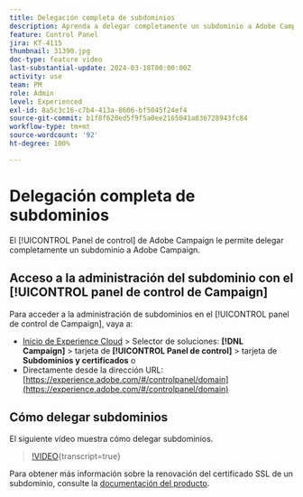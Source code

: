 ```yaml
---
title: Delegación completa de subdominios
description: Aprenda a delegar completamente un subdominio a Adobe Campaign.
feature: Control Panel
jira: KT-4115
thumbnail: 31390.jpg
doc-type: feature video
last-substantial-update: 2024-03-18T00:00:00Z
activity: use
team: PM
role: Admin
level: Experienced
exl-id: 8a5c3c16-c7b4-413a-8606-bf5045f24ef4
source-git-commit: b1f8f620ed5f9f5a0ee2165041a036728943fc84
workflow-type: tm+mt
source-wordcount: '92'
ht-degree: 100%

---
```


# Delegación completa de subdominios

El [!UICONTROL Panel de control] de Adobe Campaign le permite delegar completamente un subdominio a Adobe Campaign.

## Acceso a la administración del subdominio con el [!UICONTROL panel de control de Campaign]

Para acceder a la administración de subdominios en el [!UICONTROL panel de control de Campaign], vaya a:

* [Inicio de Experience Cloud](https://experience.adobe.com/#/home) > Selector de soluciones: **[!DNL Campaign]** > tarjeta de **[!UICONTROL Panel de control]** > tarjeta de **Subdominios y certificados**
o
* Directamente desde la dirección URL: [https://experience.adobe.com/#/controlpanel/domain](https://experience.adobe.com/#/controlpanel/domain)

## Cómo delegar subdominios

El siguiente vídeo muestra cómo delegar subdominios.

>[!VIDEO](https://video.tv.adobe.com/v/3430242?learn=on&captions=spa){transcript=true}

Para obtener más información sobre la renovación del certificado SSL de un subdominio, consulte la [documentación del producto](https://experienceleague.adobe.com/docs/control-panel/using/subdomains-and-certificates/renewing-subdomain-certificate.html?lang=es).
